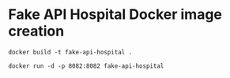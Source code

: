 # Fake API Hospital Docker image creation

```
docker build -t fake-api-hospital .

docker run -d -p 8082:8082 fake-api-hospital
```
